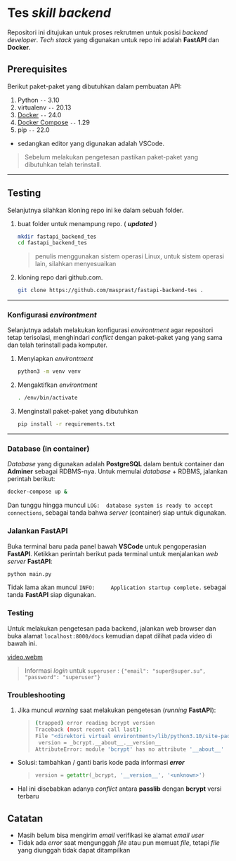 # Tes _skill backend_

Repositori ini ditujukan untuk proses rekrutmen untuk posisi _backend developer_. _Tech stack_ yang digunakan untuk repo ini adalah **FastAPI** dan **Docker**.

## Prerequisites

Berikut paket-paket yang dibutuhkan dalam pembuatan API:

1. Python `--` 3.10
2. virtualenv `--` 20.13
3. [Docker](https://docs.docker.com/desktop) `--` 24.0
4. [Docker Compose](https://docs.docker.com/compose/install/) `--` 1.29
5. pip `--` 22.0

- sedangkan editor yang digunakan adalah VSCode.

> Sebelum melakukan pengetesan pastikan paket-paket yang dibutuhkan telah terinstall.

---

## Testing

Selanjutnya silahkan kloning repo ini ke dalam sebuah folder.

1. buat folder untuk menampung repo. ( **_updated_** )

   ```sh
   mkdir fastapi_backend_tes
   cd fastapi_backend_tes
   ```

   > penulis menggunakan sistem operasi Linux, untuk sistem operasi lain, silahkan menyesuaikan

2. kloning repo dari github.com.

   ```sh
   git clone https://github.com/masprast/fastapi-backend-tes .
   ```

---

### Konfigurasi _environtment_

Selanjutnya adalah melakukan konfigurasi _environtment_ agar repositori tetap terisolasi, menghindari _conflict_ dengan paket-paket yang yang sama dan telah terinstall pada komputer.

1. Menyiapkan _environtment_

   ```sh
   python3 -m venv venv
   ```

2. Mengaktifkan _environtment_

   ```sh
   . /env/bin/activate
   ```

3. Menginstall paket-paket yang dibutuhkan

   ```sh
   pip install -r requirements.txt
   ```

---

### Database (in container)

_Database_ yang digunakan adalah **PostgreSQL** dalam bentuk container dan **Adminer** sebagai RDBMS-nya. Untuk memulai _database_ + RDBMS, jalankan perintah berikut:

```sh
docker-compose up &
```

Dan tunggu hingga muncul `LOG:  database system is ready to accept connections`, sebagai tanda bahwa _server_ (container) siap untuk digunakan.

### Jalankan **FastAPI**

Buka terminal baru pada panel bawah **VSCode** untuk pengoperasian **FastAPI**. Ketikkan perintah berikut pada terminal untuk menjalankan _web server_ **FastAPI**:

```sh
python main.py
```

Tidak lama akan muncul `INFO:     Application startup complete.` sebagai tanda **FastAPI** siap digunakan.

### Testing

Untuk melakukan pengetesan pada backend, jalankan web browser dan buka alamat `localhost:8000/docs` kemudian dapat dilihat pada video di bawah ini.

[video.webm](https://github.com/masprast/fastapi-backend-tes/assets/79097664/0f245950-6ede-457a-8de2-4213fed32a2f)

> Informasi _login_ untuk `superuser` : `{"email": "super@super.su", "password": "superuser"}`

### Troubleshooting

1. Jika muncul _warning_ saat melakukan pengetesan (_running_ **FastAPI**):
   > ```sh
   > (trapped) error reading bcrypt version
   > Traceback (most recent call last):
   > File "<direktori virtual environtment>/lib/python3.10/site-packages/passlib/handlers/bcrypt.py", line 620, in _load_backend_mixin
   >  version = _bcrypt.__about__.__version__
   > AttributeError: module 'bcrypt' has no attribute '__about__'
   > ```

- Solusi: tambahkan / ganti baris kode pada informasi **_error_**

  > ```py
  > version = getattr(_bcrypt, '__version__', '<unknown>')
  > ```

- Hal ini disebabkan adanya _conflict_ antara **passlib** dengan **bcrypt** versi terbaru

## Catatan

- Masih belum bisa mengirim _email_ verifikasi ke alamat _email user_
- Tidak ada _error_ saat mengunggah _file_ atau pun memuat _file_, tetapi _file_ yang diunggah tidak dapat ditampilkan
